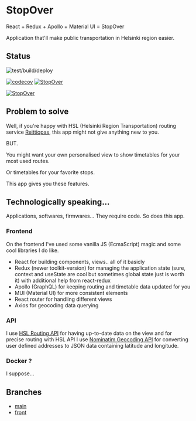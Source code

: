 
# StopOver

React + Redux + Apollo + Material UI = StopOver

Application that'll make public transportation in Helsinki region easier.

## Status

![test/build/deploy](https://github.com/RedFoxFinn/StopOver/workflows/test\/build\/deploy/badge.svg)

[![codecov](https://codecov.io/gh/RedFoxFinn/StopOver/branch/front/graph/badge.svg?token=R6GU7IO8S5)](https://codecov.io/gh/RedFoxFinn/StopOver)
[![StopOver](https://img.shields.io/endpoint?url=https://dashboard.cypress.io/badge/count/vigydz/front&style=plastic&logo=cypress)](https://dashboard.cypress.io/projects/vigydz/runs)

[![StopOver](https://img.shields.io/endpoint?url=https://dashboard.cypress.io/badge/detailed/vigydz/front&style=plastic&logo=cypress)](https://dashboard.cypress.io/projects/vigydz/runs)

## Problem to solve

Well, if you're happy with HSL (Helsinki Region Transportation) routing service [Reittiopas](https://reittiopas.fi), this app might not give anything new to you.

BUT.

You might want your own personalised view to show timetables for your most used routes.

Or timetables for your favorite stops.

This app gives you these features.

## Technologically speaking...

Applications, softwares, firmwares... They require code. So does this app.

### Frontend

On the frontend I've used some vanilla JS (EcmaScript) magic and some cool libraries I do like.

- React for building components, views.. all of it basicly
- Redux (newer toolkit-version) for managing the application state (sure, context and useState are cool but sometimes global state just is worth it) with additional help from react-redux
- Apollo (GraphQL) for keeping routing and timetable data updated for you
- MUI (Material UI) for more consistent elements
- React router for handling different views
- Axios for geocoding data querying

### API

I use [HSL Routing API](https://digitransit.fi/en/developers/apis/1-routing-api/) for having up-to-date data on the view and for precise routing with HSL API I use [Nominatim Geocoding API](https://nominatim.openstreetmap.org/) for converting user defined addresses to JSON data containing latitude and longitude.

### Docker ?

I suppose...

## Branches

- [main](https://github.com/RedFoxFinn/StopOver)
- [front](https://github.com/RedFoxFinn/StopOver/tree/front)
